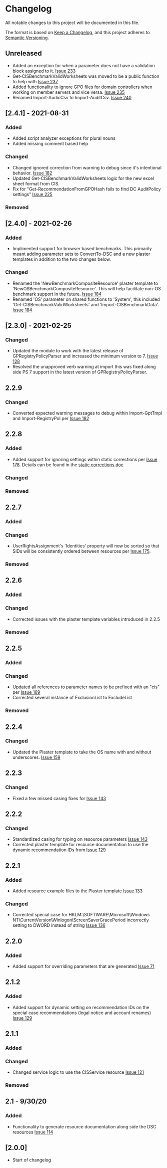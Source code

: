 # Changelog
All notable changes to this project will be documented in this file.

The format is based on [Keep a Changelog](https://keepachangelog.com/en/1.0.0/),
and this project adheres to [Semantic Versioning](https://semver.org/spec/v2.0.0.html).

## Unreleased
- Added an exception for when a parameter does not have a validation block assigned to it. [Issue 233](https://github.com/techservicesillinois/SecOps-Powershell-CISDSC/issues/233)
- Get-CISBenchmarkValidWorksheets was moved to be a public function to help with [Issue 237](https://github.com/techservicesillinois/SecOps-Powershell-CISDSC/issues/237)
- Added functionality to ignore GPO files for domain controllers when working on member servers and vice versa. [Issue 235](https://github.com/techservicesillinois/SecOps-Powershell-CISDSC/issues/237)
- Renamed Import-AudicCsv to Import-AuditCsv. [Issue 240](https://github.com/techservicesillinois/SecOps-Powershell-CISDSC/issues/240)

## [2.4.1] - 2021-08-31
### Added
- Added script analyzer exceptions for plural nouns
- Added missing comment based help
### Changed
- Changed ignored correction from warning to debug since it's intentional behavior. [Issue 182](https://github.com/techservicesillinois/SecOps-Powershell-CISDSC/issues/182)
- Updated Get-CISBenchmarkValidWorksheets logic for the new excel sheet format from CIS.
- Fix for "Get-RecommendationFromGPOHash fails to find DC AuditPolicy settings" [Issue 225](https://github.com/techservicesillinois/SecOps-Powershell-CISDSC/issues/225)
### Removed

## [2.4.0] - 2021-02-26
### Added
- Implimented support for browser based benchmarks. This primarily meant adding parameter sets to ConvertTo-DSC and a new plaster templates in addition to the two changes below.
### Changed
- Renamed the 'NewBenchmarkCompositeResource' plaster template to 'NewOSBenchmarkCompositeResource'. This will help facilitate non-OS benchmark support in the future. [Issue 184](https://github.com/techservicesillinois/SecOps-Powershell-CISDSC/issues/184)
- Renamed 'OS' parameter on shared functions to 'System', this included 'Get-CISBenchmarkValidWorksheets' and 'Import-CISBenchmarkData'. [Issue 184](https://github.com/techservicesillinois/SecOps-Powershell-CISDSC/issues/184)


## [2.3.0] - 2021-02-25
### Changed
- Updated the module to work with the latest release of GPRegistryPolicyParser and increased the minimum version to 7. [Issue 128](https://github.com/techservicesillinois/SecOps-Powershell-CISDSC/issues/128)
- Resolved the unapproved verb warning at import this was fixed along side PS 7 support in the latest version of GPRegistryPolicyParser.

## 2.2.9
### Changed
- Converted expected warning messages to debug within Import-GptTmpl and Import-RegistryPol per [Issue 182](https://github.com/techservicesillinois/SecOps-Powershell-CISDSC/issues/182)

## 2.2.8
### Added
- Added support for ignoring settings within static corrections per [Issue 178](https://github.com/techservicesillinois/SecOps-Powershell-CISDSC/issues/178). Details can be found in the [static corrections doc](docs/static_corrections.md#How-do-I-ignore-a-recommendation-error?)
### Changed
### Removed

## 2.2.7
### Added
### Changed
- UserRightsAssignment's 'Identities' property will now be sorted so that SIDs will be consistently ordered between resources per [Issue 175](https://github.com/techservicesillinois/SecOps-Powershell-CISDSC/issues/175).
### Removed

## 2.2.6
### Added
### Changed
- Corrected issues with the plaster template variables introduced in 2.2.5
### Removed

## 2.2.5
### Added
### Changed
- Updated all references to parameter names to be prefixed with an "cis" per [Issue 169](https://github.com/techservicesillinois/SecOps-Powershell-CISDSC/issues/169)
- Corrected several instance of ExclusionList to ExcludeList
### Removed

## 2.2.4
### Changed
- Updated the Plaster template to take the OS name with and without underscores. [Issue 159](https://github.com/techservicesillinois/SecOps-Powershell-CISDSC/issues/159)

## 2.2.3
### Changed
- Fixed a few missed casing fixes for [Issue 143](https://github.com/techservicesillinois/SecOps-Powershell-CISDSC/issues/143)

## 2.2.2
### Changed
- Standardized casing for typing on resource parameters [Issue 143](https://github.com/techservicesillinois/SecOps-Powershell-CISDSC/issues/143)
- Corrected plaster template for resource documentation to use the dynamic recommendation IDs from [Issue 129](https://github.com/techservicesillinois/SecOps-Powershell-CISDSC/issues/129)

## 2.2.1
### Added
- Added resource example files to the Plaster template [Issue 133](https://github.com/techservicesillinois/SecOps-Powershell-CISDSC/issues/133)
### Changed
- Corrected special case for HKLM:\SOFTWARE\Microsoft\Windows NT\CurrentVersion\Winlogon\ScreenSaverGracePeriod incorrectly setting to DWORD instead of string [Issue 136](https://github.com/techservicesillinois/SecOps-Powershell-CISDSC/issues/136)

## 2.2.0
### Added
- Added support for overriding parameters that are generated [Issue 71](https://github.com/techservicesillinois/SecOps-Powershell-CISDSC/issues/71)

## 2.1.2
### Added
- Added support for dynamic setting on recommendation IDs on the special case recommendations (legal notice and account renames) [Issue 129](https://github.com/techservicesillinois/SecOps-Powershell-CISDSC/issues/129)

## 2.1.1
### Added
### Changed
- Changed service logic to use the CISService resource [Issue 121](https://github.com/techservicesillinois/SecOps-Powershell-CISDSC/issues/121)
### Removed

## 2.1 - 9/30/20
### Added
- Functionality to generate resource documentation along side the DSC resources [Issue 114](https://github.com/techservicesillinois/SecOps-Powershell-CISDSC/issues/114)

## [2.0.0]
- Start of changelog
